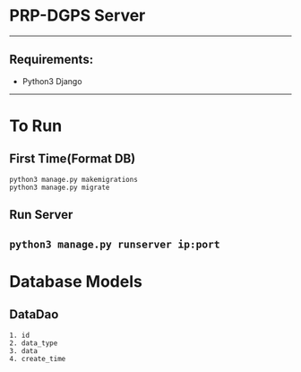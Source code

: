# PRP-DGPS Server
---------------------------------------------------------------------------------
## Requirements:

* Python3 Django
---------------------------------------------------------------------------------
# To Run
## **First Time(Format DB)**
```
python3 manage.py makemigrations
python3 manage.py migrate
```
## **Run Server**
`python3 manage.py runserver ip:port`
---------------------------------------------------------------------------------
# Database Models
## **DataDao**
```
1. id
2. data_type
3. data
4. create_time
```
